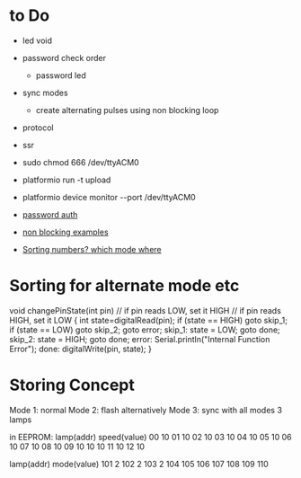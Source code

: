 # to Do
- led void
- password check order
  - password led
- sync modes
  - create alternating pulses using non blocking loop
- protocol
- ssr

- sudo chmod 666 /dev/ttyACM0
- platformio run -t upload
- platformio device monitor --port /dev/ttyACM0


- [password auth](https://www.instructables.com/id/Arduino-password-lock/)
- [non blocking examples](https://learn.adafruit.com/multi-tasking-the-arduino-part-1/using-millis-for-timing)

- [Sorting numbers? which mode where](https://www.arduino.cc/reference/en/language/structure/control-structure/goto/)

# Sorting for alternate mode etc


void changePinState(int pin)
// if pin reads LOW, set it HIGH
// if pin reads HIGH, set it LOW
{
  int state=digitalRead(pin);
  if (state == HIGH) goto skip_1;
  if (state == LOW) goto skip_2;
  goto error;
  skip_1:
  state = LOW;
  goto done;
  skip_2:
  state = HIGH;
  goto done;
  error:
  Serial.println("Internal Function Error");
  done:
  digitalWrite(pin, state);
}  

# Storing Concept
Mode 1: normal
Mode 2: flash alternatively
Mode 3: sync with all modes 3 lamps


in EEPROM:
lamp(addr)  speed(value)
00          10
01          10
02          10
03          10
04          10
05          10
06          10
07          10
08          10
09          10
10          10
11          10
12          10

lamp(addr)  mode(value)
101         2
102         2
103         2
104
105
106
107
108
109
110
